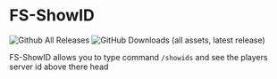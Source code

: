 # FS-ShowID
![Github All Releases](https://img.shields.io/github/downloads/FearlessNite345/FS-ShowID/total.svg?style=for-the-badge)
![GitHub Downloads (all assets, latest release)](https://img.shields.io/github/downloads/fearlessnite345/fs-showid/latest/total?style=for-the-badge)

FS-ShowID allows you to type command `/showids` and see the players server id above there head
